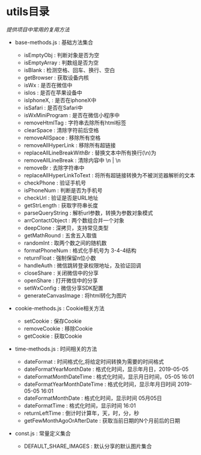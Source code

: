 # utils目录

*提供项目中常用的复用方法*

+ base-methods.js : 基础方法集合
  + isEmptyObj : 判断对象是否为空
  + isEmptyArray : 判数组是否为空
  + isBlank : 检测空格、回车、换行、空白
  + getBrowser : 获取设备内核
  + isWx : 是否在微信中
  + isIos : 是否在苹果设备中
  + isIphoneX, : 是否在iphoneX中
  + isSafari : 是否在Safari中
  + isWxMiniProgram : 是否在微信小程序中
  + removeHtmlTag : 字符串去除所有html标签
  + clearSpace : 清除字符前后空格
  + removeAllSpace : 移除所有空格
  + removeAllHyperLink : 移除所有超链接
  + replaceAllLineBreakWithBr : 替换文本中所有换行(\n)为<br/>
  + removeAllLineBreak : 清除内容中 \n | \\n
  + removeBr : 去除字符串中 <br/>
  + replaceAllHyperLinkToText : 将所有超链接转换为不被浏览器解析的文本
  + checkPhone : 验证手机号
  + isPhoneNum : 判断是否为手机号
  + checkUrl : 验证是否是URL地址
  + getStrLength : 获取字符串长度
  + parseQueryString : 解析url参数，转换为参数对象模式
  + arrContactObject : 两个数组合并一个对象
  + deepClone : 深拷贝，支持常见类型
  + getMathRound : 五舍五入取值
  + randomInt : 取两个数之间的随机数
  + formatPhoneNum : 格式化手机号为 3-4-4结构
  + returnFloat : 强制保留n位小数
  + handleAuth : 微信跳转登录权限地址，及验证回调
  + closeShare : 关闭微信中的分享
  + openShare : 打开微信中的分享
  + setWxConfig : 微信分享SDK配置
  + generateCanvasImage : 将html转化为图片


+ cookie-methods.js : Cookie相关方法
  + setCookie : 保存Cookie
  + removeCookie : 移除Cookie
  + getCookie : 获取Cookie
  
  
+ time-methods.js : 时间相关的方法
  + dateFormat : 时间格式化,将给定时间转换为需要的时间格式
  + dateFormatYearMonthDate : 格式化时间，显示年月日，2019-05-05
  + dateFormatMonthDateTime : 格式化时间，显示月日时间，05-05 16:01
  + dateFormatYearMonthDateTime : 格式化时间，显示年月日时间 2019-05-05 16:01
  + dateFormatMonthDate : 格式化时间，显示时间 05月05日
  + dateFormatTime : 格式化时间，显示时间 16:01
  + returnLeftTime : 倒计时计算年，天，时，分，秒
  + getFewMonthAgoOrAfterDate : 获取当前日期的N个月前后的日期
  
  
+ const.js : 常量定义集合
  + DEFAULT_SHARE_IMAGES : 默认分享的默认图片集合
    
